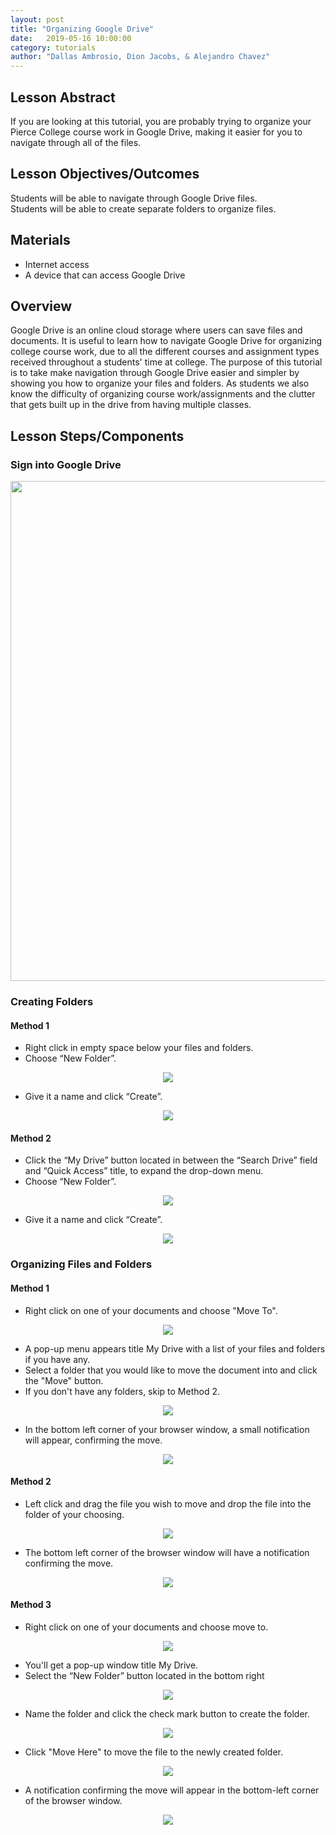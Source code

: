 ```yaml
---
layout: post
title: "Organizing Google Drive" 
date:   2019-05-16 10:00:00
category: tutorials
author: "Dallas Ambrosio, Dion Jacobs, & Alejandro Chavez" 
---
```


## Lesson Abstract

If you are looking at this tutorial, you are probably trying to organize your Pierce College course work in Google Drive, making it easier for you to navigate through all of the files.

## Lesson Objectives/Outcomes

Students will be able to navigate through Google Drive files.      
Students will be able to create separate folders to organize files.   

## Materials

- Internet access
- A device that can access Google Drive

## Overview

Google Drive is an online cloud storage where users can save files and documents. It is useful to learn how to navigate Google Drive for organizing college course work, due to all the different courses and assignment types received throughout a students' time at college. The purpose of this tutorial is to take make navigation through Google Drive easier and simpler by showing you how to organize your files and folders. As students we also know the difficulty of organizing course work/assignments and the clutter that gets built up in the drive from having multiple classes.

## Lesson Steps/Components

### Sign into Google Drive

<p align="center">
  <img src="{{ site.baseurl }}/assets/images/GDriveOrg/GDriveS1Def.jpg" width="800" >
</p>

### Creating Folders

#### Method 1

- Right click in empty space below your files and folders.
- Choose “New Folder”.

<p align="center">
  <img src="{{ site.baseurl }}/assets/images/GDriveOrg/GDriveS2M1-1.jpg" >
</p>

- Give it a name and click “Create”.

<p align="center">
  <img src="{{ site.baseurl }}/assets/images/GDriveOrg/GDriveS2M1-2.jpg" >
</p>

#### Method 2

- Click the “My Drive” button located in between the “Search Drive” field and “Quick Access” title, to expand the drop-down menu.
- Choose “New Folder”.

<p align="center">
  <img src="{{ site.baseurl }}/assets/images/GDriveOrg/GDriveS2M2-1.jpg" >
</p>

- Give it a name and click “Create”.

<p align="center">
  <img src="{{ site.baseurl }}/assets/images/GDriveOrg/GDriveS2M2-2.jpg" >
</p>

### Organizing Files and Folders

#### Method 1

- Right click on one of your documents and choose "Move To".

<p align="center">
  <img src="{{ site.baseurl }}/assets/images/GDriveOrg/GDriveS3M1-1.jpg" >
</p>

- A pop-up menu appears title My Drive with a list of your files and folders if you have any.
- Select a folder that you would like to move the document into and click the "Move" button.
- If you don't have any folders, skip to Method 2.

<p align="center">
  <img src="{{ site.baseurl }}/assets/images/GDriveOrg/GDriveS3M1-2.jpg" >
</p>

- In the bottom left corner of your browser window, a small notification will appear, confirming the move.

<p align="center">
  <img src="{{ site.baseurl }}/assets/images/GDriveOrg/GDriveS3M1-3.jpg" >
</p>

#### Method 2 

- Left click and drag the file you wish to move and drop the file into the folder of your choosing. 

<p align="center">
  <img src="{{ site.baseurl }}/assets/images/GDriveOrg/GDriveS3M2-1.jpg" >
</p>

- The bottom left corner of the browser window will have a notification confirming the move.

<p align="center">
  <img src="{{ site.baseurl }}/assets/images/GDriveOrg/GDriveS3M2-2.jpg" >
</p>

#### Method 3

- Right click on one of your documents and choose move to.

<p align="center">
  <img src="{{ site.baseurl }}/assets/images/GDriveOrg/GDriveS3M3-1.jpg" >
</p>

- You'll get a pop-up window title My Drive.
- Select the “New Folder” button located in the bottom right

<p align="center">
  <img src="{{ site.baseurl }}/assets/images/GDriveOrg/GDriveS3M3-2.jpg" >
</p>

- Name the folder and click the check mark button to create the folder.

<p align="center">
  <img src="{{ site.baseurl }}/assets/images/GDriveOrg/GDriveS3M3-3.jpg" >
</p>

- Click "Move Here" to move the file to the newly created folder.

<p align="center">
  <img src="{{ site.baseurl }}/assets/images/GDriveOrg/GDriveS3M3-4.jpg" >
</p>

- A notification confirming the move will appear in the bottom-left corner of the browser window.

<p align="center">
  <img src="{{ site.baseurl }}/assets/images/GDriveOrg/GDriveS3M3-5.jpg" >
</p>
